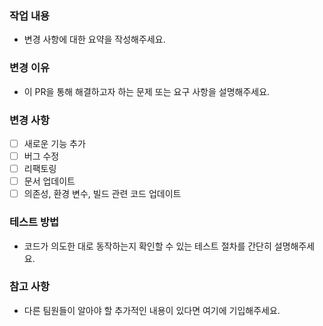 ### 작업 내용
- 변경 사항에 대한 요약을 작성해주세요.

### 변경 이유
- 이 PR을 통해 해결하고자 하는 문제 또는 요구 사항을 설명해주세요.

### 변경 사항
- [ ] 새로운 기능 추가
- [ ] 버그 수정
- [ ] 리팩토링
- [ ] 문서 업데이트
- [ ] 의존성, 환경 변수, 빌드 관련 코드 업데이트

### 테스트 방법
- 코드가 의도한 대로 동작하는지 확인할 수 있는 테스트 절차를 간단히 설명해주세요.

### 참고 사항
- 다른 팀원들이 알아야 할 추가적인 내용이 있다면 여기에 기입해주세요.
